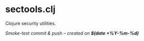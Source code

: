 # sectools.clj

Clojure security utilities.

_Smoke-test commit & push – created on **$(date +%Y-%m-%d)**_
